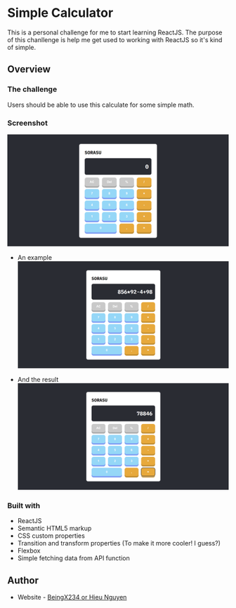 # Simple Calculator

This is a personal challenge for me to start learning ReactJS. The purpose of this chanllenge is help me get used to working with ReactJS so it's kind of simple.
## Overview

### The challenge

Users should be able to use this calculate for some simple math.

### Screenshot

![In desktop screen size](./public/desktop.png)

- An example 
![In desktop screen size with active states](./public/desktop2.png)

- And the result             
![In mobile screen size](./public/desktop3.png)

### Built with

- ReactJS
- Semantic HTML5 markup
- CSS custom properties
- Transition and transform properties (To make it more cooler! I guess?)
- Flexbox
- Simple fetching data from API function


## Author

- Website - [BeingX234 or Hieu Nguyen](https://github.com/BeingX234)


